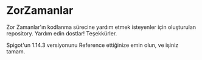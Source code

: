 # ZorZamanlar
Zor Zamanlar'ın kodlanma sürecine yardım etmek isteyenler için oluşturulan repository. Yardım edin dostlar! Teşekkürler.

Spigot'un 1.14.3 versiyonunu Reference ettiğinize emin olun, ve işiniz tamam.
